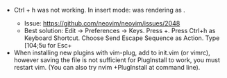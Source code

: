 * Ctrl + h was not working. In insert mode: <c-v><c-h> was rendering as <BS>.
  * Issue: https://github.com/neovim/neovim/issues/2048
  * Best solution: Edit -> Preferences -> Keys. Press +. Press Ctrl+h as Keyboard Shortcut. Choose Send Escape Sequence as Action. Type [104;5u for Esc+
* When installing new plugins with vim-plug, add to init.vim (or vimrc), however saving the file is not sufficient for PlugInstall to work, you must restart vim. (You can also try nvim +PlugInstall at command line).
